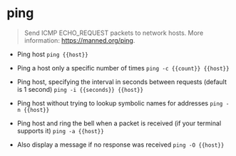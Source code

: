 # ping
> Send ICMP ECHO_REQUEST packets to network hosts.
> More information: <https://manned.org/ping>.

- Ping host
`ping {{host}}`

- Ping a host only a specific number of times
`ping -c {{count}} {{host}}`

- Ping host, specifying the interval in seconds between requests (default is 1 second)
`ping -i {{seconds}} {{host}}`

- Ping host without trying to lookup symbolic names for addresses
`ping -n {{host}}`

- Ping host and ring the bell when a packet is received (if your terminal supports it)
`ping -a {{host}}`

- Also display a message if no response was received
`ping -O {{host}}`
